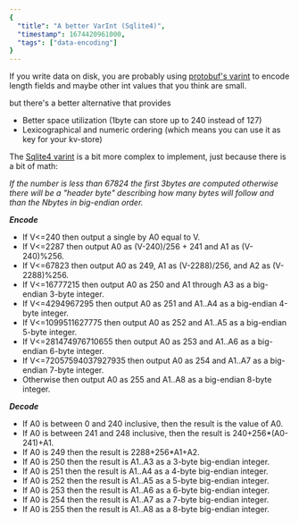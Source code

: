 ```yaml
---
{
  "title": "A better VarInt (Sqlite4)",
  "timestamp": 1674420961000,
  "tags": ["data-encoding"]
}
---
```


If you write data on disk, you are probably using [protobuf's varint](https://protobuf.dev/programming-guides/encoding/#varints)
to encode length fields and maybe other int values that you think are small.

but there's a better alternative that provides
 * Better space utilization (1byte can store up to 240 instead of 127)
 * Lexicographical and numeric ordering (which means you can use it as key for your kv-store)

The [Sqlite4 varint](https://sqlite.org/src4/doc/trunk/www/varint.wiki) is a bit more complex to implement, just because there is a bit of math:


_If the number is less than 67824 the first 3bytes are computed otherwise there will be a "header byte" describing how many bytes will follow and than the Nbytes in big-endian order._

***Encode***
 * If V<=240 then output a single by A0 equal to V.
 * If V<=2287 then output A0 as (V-240)/256 + 241 and A1 as (V-240)%256.
 * If V<=67823 then output A0 as 249, A1 as (V-2288)/256, and A2 as (V-2288)%256.
 * If V<=16777215 then output A0 as 250 and A1 through A3 as a big-endian 3-byte integer.
 * If V<=4294967295 then output A0 as 251 and A1..A4 as a big-endian 4-byte integer.
 * If V<=1099511627775 then output A0 as 252 and A1..A5 as a big-endian 5-byte integer.
 * If V<=281474976710655 then output A0 as 253 and A1..A6 as a big-endian 6-byte integer.
 * If V<=72057594037927935 then output A0 as 254 and A1..A7 as a big-endian 7-byte integer.
 * Otherwise then output A0 as 255 and A1..A8 as a big-endian 8-byte integer.


***Decode***
 * If A0 is between 0 and 240 inclusive, then the result is the value of A0.
 * If A0 is between 241 and 248 inclusive, then the result is 240+256*(A0-241)+A1.
 * If A0 is 249 then the result is 2288+256*A1+A2.
 * If A0 is 250 then the result is A1..A3 as a 3-byte big-endian integer.
 * If A0 is 251 then the result is A1..A4 as a 4-byte big-endian integer.
 * If A0 is 252 then the result is A1..A5 as a 5-byte big-endian integer.
 * If A0 is 253 then the result is A1..A6 as a 6-byte big-endian integer.
 * If A0 is 254 then the result is A1..A7 as a 7-byte big-endian integer.
 * If A0 is 255 then the result is A1..A8 as a 8-byte big-endian integer.

